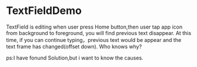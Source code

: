 # TextFieldDemo

TextField is editing when user press Home button,then user tap app icon from background to foreground, you will find previous text disappear.
At this time, if you can continue typing，previous text would be appear and the text frame has changed(offset down).
Who knows why?

ps:I have fonund Solution,but i want to know the causes.
